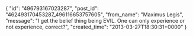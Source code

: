  {
   "id": "496793167023287",
   "post_id": "462493170453287_496116653757605",
   "from_name": "Maximus Legis",
   "message": "I get the belief thing being EVIL. One can only experience or not experience, correct?",
   "created_time": "2013-03-27T18:30:31+0000"
 }
